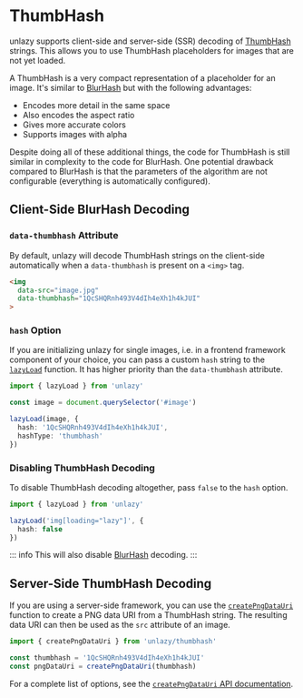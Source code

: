 # ThumbHash

unlazy supports client-side and server-side (SSR) decoding of [ThumbHash](https://github.com/evanw/thumbhash) strings. This allows you to use ThumbHash placeholders for images that are not yet loaded.

A ThumbHash is a very compact representation of a placeholder for an image. It's similar to [BlurHash](https://blurha.sh) but with the following advantages:

- Encodes more detail in the same space
- Also encodes the aspect ratio
- Gives more accurate colors
- Supports images with alpha

Despite doing all of these additional things, the code for ThumbHash is still similar in complexity to the code for BlurHash. One potential drawback compared to BlurHash is that the parameters of the algorithm are not configurable (everything is automatically configured).

## Client-Side BlurHash Decoding

### `data-thumbhash` Attribute

By default, unlazy will decode ThumbHash strings on the client-side automatically when a `data-thumbhash` is present on a `<img>` tag.

```html
<img
  data-src="image.jpg"
  data-thumbhash="1QcSHQRnh493V4dIh4eXh1h4kJUI"
>
```

### `hash` Option

If you are initializing unlazy for single images, i.e. in a frontend framework component of your choice, you can pass a custom `hash` string to the [`lazyLoad`](/api/lazy-load) function. It has higher priority than the `data-thumbhash` attribute.

```ts
import { lazyLoad } from 'unlazy'

const image = document.querySelector('#image')

lazyLoad(image, {
  hash: '1QcSHQRnh493V4dIh4eXh1h4kJUI',
  hashType: 'thumbhash'
})
```

### Disabling ThumbHash Decoding

To disable ThumbHash decoding altogether, pass `false` to the `hash` option.

```ts
import { lazyLoad } from 'unlazy'

lazyLoad('img[loading="lazy"]', {
  hash: false
})
```

::: info
This will also disable [BlurHash](/placeholders/blurhash) decoding.
:::

## Server-Side ThumbHash Decoding

If you are using a server-side framework, you can use the [`createPngDataUri`](/api/thumbhash-create-png-data-uri) function to create a PNG data URI from a ThumbHash string. The resulting data URI can then be used as the `src` attribute of an image.

```ts
import { createPngDataUri } from 'unlazy/thumbhash'

const thumbhash = '1QcSHQRnh493V4dIh4eXh1h4kJUI'
const pngDataUri = createPngDataUri(thumbhash)
```

For a complete list of options, see the [`createPngDataUri` API documentation](/api/thumbhash-create-png-data-uri).
